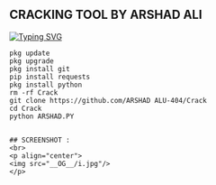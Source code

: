 <h2>CRACKING TOOL BY ARSHAD ALI</h2>

[![Typing SVG](https://readme-typing-svg.demolab.com?font=Fira+Code&pause=1000&color=FF0000FF&background=31FF9400&width=435&lines=Crack+Full+Green+Facebook+Accounts)](https://git.io/typing-svg)

```
pkg update
pkg upgrade
pkg install git
pip install requests
pkg install python
rm -rf Crack
git clone https://github.com/ARSHAD ALU-404/Crack
cd Crack
python ARSHAD.PY


## SCREENSHOT :
<br>
<p align="center">
<img src="__OG__/i.jpg"/>
</p>
